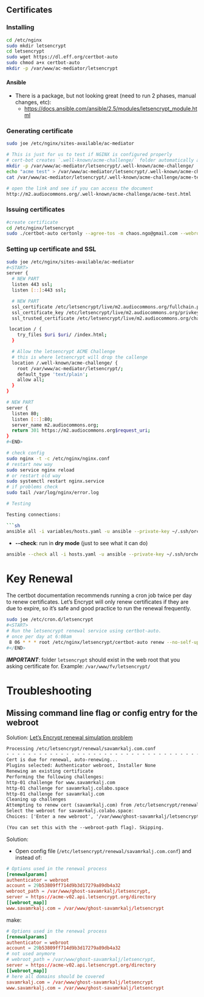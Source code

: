 ## Certificates

### Installing

```sh
cd /etc/nginx
sudo mkdir letsencrypt
cd letsencrypt
sudo wget https://dl.eff.org/certbot-auto
sudo chmod a+x certbot-auto
mkdir -p /var/www/ac-mediator/letsencrypt
```

#### Ansible

+ There is a package, but not looking great (need to run 2 phases, manual changes, etc): 
  + https://docs.ansible.com/ansible/2.5/modules/letsencrypt_module.html

### Generating certificate

```sh
sudo joe /etc/nginx/sites-available/ac-mediator

# This is just for us to test if NGINX is configured properly
# cert-bot creates `.well-known/acme-challenge/` folder automatically and removes it afterwards, together with challenges
mkdir -p /var/www/ac-mediator/letsencrypt/.well-known/acme-challenge/
echo "acme test" > /var/www/ac-mediator/letsencrypt/.well-known/acme-challenge/acme-test.html
cat /var/www/ac-mediator/letsencrypt/.well-known/acme-challenge/acme-test.html

# open the link and see if you can access the document
http://m2.audiocommons.org/.well-known/acme-challenge/acme-test.html
```

### Issuing certificates

```sh
#create certificate
cd /etc/nginx/letsencrypt
sudo ./certbot-auto certonly --agree-tos -m chaos.ngo@gmail.com --webroot -w /var/www/ac-mediator/letsencrypt -d m2.audiocommons.org
```

### Setting up certificate and SSL

```sh
sudo joe /etc/nginx/sites-available/ac-mediator
#<START>
server {
  # NEW PART
  listen 443 ssl;
  listen [::]:443 ssl; 

  # NEW PART
  ssl_certificate /etc/letsencrypt/live/m2.audiocommons.org/fullchain.pem;
  ssl_certificate_key /etc/letsencrypt/live/m2.audiocommons.org/privkey.pem;
  ssl_trusted_certificate /etc/letsencrypt/live/m2.audiocommons.org/chain.pem;

 location / {
    try_files $uri $uri/ /index.html;
  }

  # Allow the letsencrypt ACME Challenge
  # this is where letsencrypt will drop the callenge
  location /.well-known/acme-challenge/ {
    root /var/www/ac-mediator/letsencrypt/;
    default_type 'text/plain';
    allow all;
  }
}

# NEW PART
server {
  listen 80; 
  listen [::]:80; 
  server_name m2.audiocommons.org;
  return 301 https://m2.audiocommons.org$request_uri;
}
#<END>

# check config
sudo nginx -t -c /etc/nginx/nginx.conf
# restart new way
sudo service nginx reload
# or restart old way
sudo systemctl restart nginx.service
# if problems check
sudo tail /var/log/nginx/error.log

# Testing

Testing connections:

```sh
ansible all -i variables/hosts.yaml -u ansible --private-key ~/.ssh/orchestration-iaas-no.pem -m ping
```

+ **--check**: run in **dry mode** (just to see what it can do)

```sh
ansible --check all -i hosts.yaml -u ansible --private-key ~/.ssh/orchestration-iaas-no.pem -m ping
```

# Key Renewal

The certbot documentation recommends running a cron job twice per day to renew certificates. Let’s Encrypt will only renew certificates if they are due to expire, so it’s safe and good practice to run the renewal frequently.

```sh
sudo joe /etc/cron.d/letsencrypt
#<START>
# Run the letsencrypt renewal service using certbot-auto.
# once per day at 6:08am
 8 06 * * * root /etc/nginx/letsencrypt/certbot-auto renew --no-self-upgrade --post-hook '/bin/systemctl reload nginx.service'
#</END>
```

***IMPORTANT***: folder `letsencrypt` should exist in the web root that you asking certificate for. Example: `/var/www/fv/letsencrypt/`

# Troubleshooting

## Missing command line flag or config entry for the webroot

Solution: [Let’s Encrypt renewal simulation problem](https://community.letsencrypt.org/t/lets-encrypt-renewal-simulation-problem/43784/3)

```txt
Processing /etc/letsencrypt/renewal/savamrkalj.com.conf
- - - - - - - - - - - - - - - - - - - - - - - - - - - - - - - - - - - - - - - -
Cert is due for renewal, auto-renewing...
Plugins selected: Authenticator webroot, Installer None
Renewing an existing certificate
Performing the following challenges:
http-01 challenge for www.savamrkalj.com
http-01 challenge for savamrkalj.colabo.space
http-01 challenge for savamrkalj.com
Cleaning up challenges
Attempting to renew cert (savamrkalj.com) from /etc/letsencrypt/renewal/savamrkalj.com.conf produced an unexpected error: Missing command line flag or config entry for this setting:
Select the webroot for savamrkalj.colabo.space:
Choices: ['Enter a new webroot', '/var/www/ghost-savamrkalj/letsencrypt']

(You can set this with the --webroot-path flag). Skipping.
```

Solution:
+ Open config file (`/etc/letsencrypt/renewal/savamrkalj.com.conf`) and instead of:

```conf
# Options used in the renewal process
[renewalparams]
authenticator = webroot
account = 29b53809ff714d9b3d17279a89db4a32
webroot_path = /var/www/ghost-savamrkalj/letsencrypt,
server = https://acme-v02.api.letsencrypt.org/directory
[[webroot_map]]
www.savamrkalj.com = /var/www/ghost-savamrkalj/letsencrypt
```

make:

```conf
# Options used in the renewal process
[renewalparams]
authenticator = webroot
account = 29b53809ff714d9b3d17279a89db4a32
# not used anymore
# webroot_path = /var/www/ghost-savamrkalj/letsencrypt,
server = https://acme-v02.api.letsencrypt.org/directory
[[webroot_map]]
# here all domains should be covered
savamrkalj.com = /var/www/ghost-savamrkalj/letsencrypt
www.savamrkalj.com = /var/www/ghost-savamrkalj/letsencrypt
```